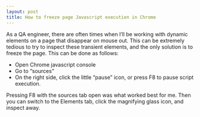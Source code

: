 ```yaml
---
layout: post
title: How to freeze page Javascript execution in Chrome
---
```


As a QA engineer, there are often times when I’ll be working with dynamic elements on a page that disappear on mouse out. This can be extremely tedious to try to inspect these transient elements, and the only solution is to freeze the page. This can be done as follows:

* Open Chrome javascript console
* Go to “sources”
* On the right side, click the little “pause” icon, or press F8 to pause script execution.

Pressing F8 with the sources tab open was what worked best for me. Then you can switch to the Elements tab, click the magnifying glass icon, and inspect away.

